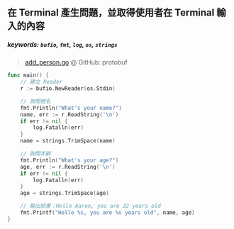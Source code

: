 ## 在 Terminal 產生問題，並取得使用者在 Terminal 輸入的內容

##### keywords: `bufio`, `fmt`, `log`, `os`, `strings`

> [add_person.go](https://github.com/protocolbuffers/protobuf/blob/master/examples/add_person.go) @ GitHub: protobuf

```go
func main() {
	// 建立 Reader
	r := bufio.NewReader(os.Stdin)

	// 詢問姓名
	fmt.Println("What's your name?")
	name, err := r.ReadString('\n')
	if err != nil {
		log.Fatalln(err)
	}
	name = strings.TrimSpace(name)

	// 詢問年齡
	fmt.Println("What's your age?")
	age, err := r.ReadString('\n')
	if err != nil {
		log.Fatalln(err)
	}
	age = strings.TrimSpace(age)

	// 輸出結果：Hello Aaron, you are 32 years old
	fmt.Printf("Hello %s, you are %s years old", name, age)
}
```
